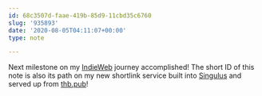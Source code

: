 ```yaml
---
id: 68c3507d-faae-419b-85d9-11cbd35c6760
slug: '935893'
date: '2020-08-05T04:11:07+00:00'
type: note

---
```


Next milestone on my [IndieWeb](https://indieweb.org) journey accomplished! The short ID of this note is also its path on my new shortlink service built into [Singulus](https://github.com/craftyphotons/singulus) and served up from [thb.pub](https://thb.pub)!
